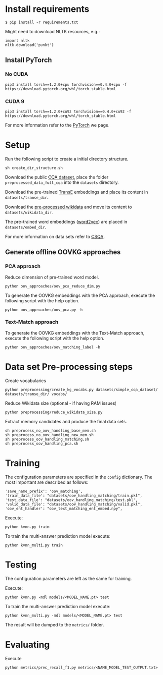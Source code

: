 
# Install requirements

```
$ pip install -r requirements.txt
```

Might need to download NLTK resources, e.g.:

```
import nltk
nltk.download('punkt')
```

## Install PyTorch

### No CUDA

```
pip3 install torch==1.2.0+cpu torchvision==0.4.0+cpu -f https://download.pytorch.org/whl/torch_stable.html
```

### CUDA 9

```
pip3 install torch==1.2.0+cu92 torchvision==0.4.0+cu92 -f https://download.pytorch.org/whl/torch_stable.html
```

For more information refer to the [PyTorch](https://pytorch.org/) we page.

# Setup

Run the following script to create a initial directory structure.

```
sh create_dir_structure.sh
```

Download the public [CQA dataset](https://amritasaha1812.github.io/CSQA/download_CQA/), place the folder `preprocessed_data_full_cqa` into the `datasets` directory.


Download the pre-trained [TransE](https://drive.google.com/file/d/1AD_7xesdcJEtth6SZdF5xTllRqPZ3E6-/view?usp=sharing) embeddings and place its content in `datasets/transe_dir`.

Download the [pre-processed wikidata](https://amritasaha1812.github.io/CSQA/download/) and move its content to `datasets/wikidata_dir`.

The pre-trained word embeddings ([word2vec](https://drive.google.com/file/d/0B7XkCwpI5KDYNlNUTTlSS21pQmM/edit)) are placed in `datasets/embed_dir`.

For more information on data sets refer to [CSQA](https://amritasaha1812.github.io/CSQA/).

## Generate offline OOVKG approaches

### PCA approach

Reduce dimension of pre-trained word model.

```
python oov_approaches/oov_pca_reduce_dim.py
```
To generate the OOVKG embeddings with the PCA approach, execute the following script with the help option.

```
python oov_approaches/oov_pca.py -h
```
### Text-Match approach

To generate the OOVKG embeddings with the Text-Match approach, execute the following script with the help option.

```
python oov_approaches/oov_matching_label -h
```
# Data set Pre-processing steps

Create vocabularies

```
python preprocessing/create_kg_vocabs.py datasets/simple_cqa_dataset/ datasets/transe_dir/ vocabs/
```

Reduce Wikidata size (optional - if having RAM issues)

```
python preprocessing/reduce_wikidata_size.py
```

Extract memory candidates and produce the final data sets.
```
sh preprocess_no_oov_handling_base_mem.sh
sh preprocess_no_oov_handling_new_mem.sh
sh preprocess_oov_handling_matching.sh
sh preprocess_oov_handling_pca.sh
```

# Training

The configuration parameters are specified in the `config` dictionary. The most important are described as follows:

```
'save_name_prefix': 'oov_matching',
'train_data_file': "datasets/oov_handling_matching/train.pkl",
'test_data_file': "datasets/oov_handling_matching/test.pkl",
'valid_data_file': "datasets/oov_handling_matching/valid.pkl",
'oov_ent_handler': "oov_text_matching_ent_embed.npy",
```

Execute:

```
python kvmn.py train
```

To train the multi-answer prediction model execute:

```
python kvmn_multi.py train
```


# Testing

The configuration parameters are left as the same for training.

Execute:

```
python kvmn.py -mdl models/<MODEL_NAME.pt> test
```
To train the multi-answer prediction model execute:
```
python kvmn_multi.py -mdl models/<MODEL_NAME.pt> test
```
The result will be dumped to the `metrics/` folder.

# Evaluating

Execute

```
python metrics/prec_recall_f1.py metrics/<NAME_MODEL_TEST_OUTPUT.txt>
```









